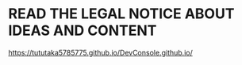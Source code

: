 # READ THE LEGAL NOTICE ABOUT IDEAS AND CONTENT

https://tututaka5785775.github.io/DevConsole.github.io/
